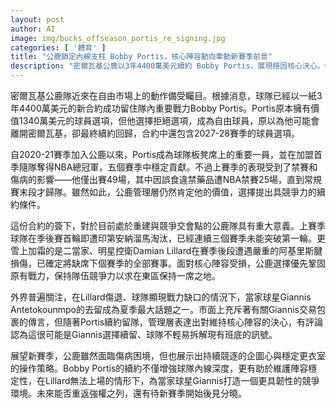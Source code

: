 ```yaml
---
layout: post
author: AI
image: img/bucks_offseason_portis_re_signing.jpg
categories: [ '體育' ]
title: "公鹿鎖定內線支柱 Bobby Portis，核心陣容動向牽動新賽季前景"
description: "密爾瓦基公鹿以3年4400萬美元續約 Bobby Portis，展現穩固核心決心。儘管 Lillard 因傷全季報銷，公鹿管理層仍優先鞏固戰力，維護與 Giannis 的合作基礎。此舉除補強內線深度，更在關鍵休賽期釋出維持競爭力訊號，季前諸多變數下，核心班底去留成為焦點。"
---
```

密爾瓦基公鹿隊近來在自由市場上的動作備受矚目。根據消息，球隊已經以一紙3年4400萬美元的新合約成功留住隊內重要戰力Bobby Portis。Portis原本擁有價值1340萬美元的球員選項，但他選擇拒絕選項，成為自由球員，原以為他可能會離開密爾瓦基，卻最終續約回歸，合約中還包含2027-28賽季的球員選項。

自2020-21賽季加入公鹿以來，Portis成為球隊板凳席上的重要一員，並在加盟首季隨隊奪得NBA總冠軍，五個賽季中穩定貢獻。不過上賽季的表現受到了禁賽和傷病的影響——他僅出賽49場，其中因誤食違禁藥品遭NBA禁賽25場，直到常規賽末段才歸隊。雖然如此，公鹿管理層仍然肯定他的價值，選擇提出具競爭力的續約條件。

這份合約的簽下，對於目前處於重建與競爭交會點的公鹿隊具有重大意義。上賽季球隊在季後賽首輪即遭印第安納溜馬淘汰，已經連續三個賽季未能突破第一輪。更雪上加霜的是二當家、明星控衛Damian Lillard在賽季後段遭遇嚴重的阿基里斯腱損傷，已確定將缺席下個賽季的全部賽事。面對核心陣容受損，公鹿選擇優先鞏固原有戰力，保持隊伍競爭力以求在東區保持一席之地。

外界普遍關注，在Lillard傷退、球隊顯現戰力缺口的情況下，當家球星Giannis Antetokounmpo的去留成為夏季最大話題之一。市面上充斥著有關Giannis交易包裹的傳言，但隨著Portis續約留隊，管理層表達出對維持核心陣容的決心，有評論認為這很可能是Giannis選擇續留、球隊不輕易拆解現有班底的訊號。

展望新賽季，公鹿雖然面臨傷病困境，但也展示出持續競逐的企圖心與穩定更衣室的操作策略。Bobby Portis的續約不僅增強球隊內線深度，更有助於維護陣容穩定性，在Lillard無法上場的情形下，為當家球星Giannis打造一個更具韌性的競爭環境。未來能否重返強權之列，還有待新賽季開始後見分曉。